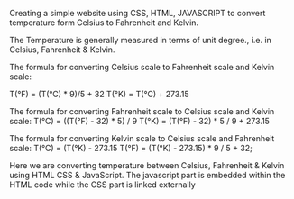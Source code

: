 Creating a simple website using CSS, HTML,
JAVASCRIPT to convert temperature form
Celsius to Fahrenheit and Kelvin.

 The Temperature is generally measured in terms of unit degree., i.e. in Celsius, Fahrenheit & Kelvin.

The formula for converting Celsius scale to Fahrenheit scale and Kelvin scale:

T(°F) = (T(°C) * 9)/5 + 32
                     T(°K) = T(°C) + 273.15

The formula for converting Fahrenheit scale to Celsius scale and Kelvin scale:
T(°C) = ((T(°F) - 32) * 5) / 9
T(°K) = (T(°F)  - 32) * 5 / 9 + 273.15

The formula for converting Kelvin scale to Celsius scale and Fahrenheit scale:
T(°C) = (T(°K) - 273.15
T(°F) = (T(°K) - 273.15) * 9 / 5 + 32;

 Here we are converting temperature between Celsius, Fahrenheit & Kelvin using HTML CSS & JavaScript.
 The javascript part is embedded within the HTML code
 while the CSS part is linked externally
